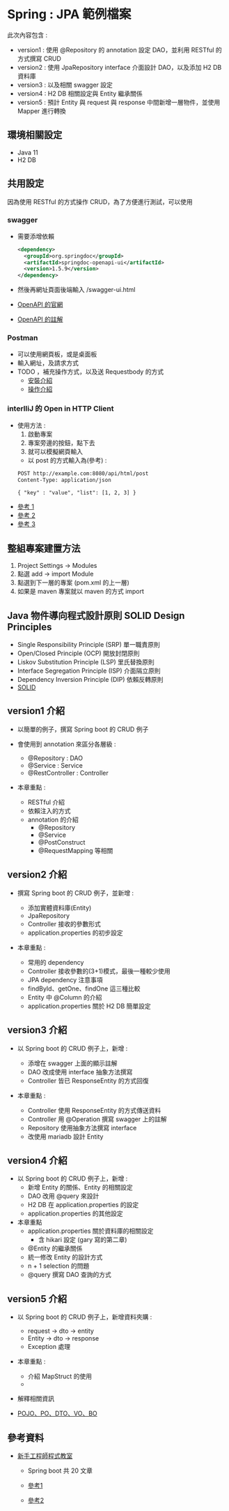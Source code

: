 # Spring : JPA 範例檔案

此次內容包含 :
- version1 : 使用 @Repository 的 annotation 設定 DAO，並利用 RESTful 的方式撰寫 CRUD
- version2 : 使用 JpaRepository interface 介面設計 DAO，以及添加 H2 DB 資料庫
- version3 : 以及相關 swagger 設定
- version4 : H2 DB 相關設定與 Entity 繼承關係
- version5 : 預計 Entity 與 request 與 response 中間新增一層物件，並使用 Mapper 進行轉換

## 環境相關設定
* Java 11
* H2 DB


## 共用設定
因為使用 RESTful 的方式操作 CRUD，為了方便進行測試，可以使用

### swagger

- 需要添增依賴
  ```xml
  <dependency>
    <groupId>org.springdoc</groupId>
    <artifactId>springdoc-openapi-ui</artifactId>
    <version>1.5.9</version>
  </dependency>
  ```
- 然後再網址頁面後端輸入 /swagger-ui.html

- [OpenAPI 的官網](https://www.baeldung.com/spring-rest-openapi-documentation)
- [OpenAPI 的註解](https://springdoc.org/#migrating-from-springfox)
### Postman

- 可以使用網頁板，或是桌面板
- 輸入網址，及請求方式
- TODO ，補充操作方式，以及送 Requestbody 的方式  
  - [安裝介紹](https://ithelp.ithome.com.tw/articles/10201503)
  - [操作介紹](https://tw.alphacamp.co/blog/postman-api-tutorial-for-beginners)
  
### interlliJ 的 Open in HTTP Client
- 使用方法 : 
  1. 啟動專案
  2. 專案旁邊的按鈕，點下去
  3. 就可以模擬網頁輸入
  - 以 post 的方式輸入為(參考) : 
  ```xml
  POST http://example.com:8080/api/html/post 
  Content-Type: application/json 
  
  { "key" : "value", "list": [1, 2, 3] }
  ```
- [參考 1](https://www.jetbrains.com/help/idea/exploring-http-syntax.html#compose-several-requests-in-a-file)
- [參考 2](https://www.jetbrains.com/help/idea/http-client-in-product-code-editor.html)
- [參考 3](https://blog.jetbrains.com/idea/2020/09/at-your-request-use-the-http-client-in-intellij-idea-for-spring-boot-restful-web-services/)

## 整組專案建置方法
1. Project Settings -> Modules 
2. 點選 add -> import Module
3. 點選到下一層的專案 (pom.xml 的上一層)
4. 如果是 maven 專案就以 maven 的方式 import

## Java 物件導向程式設計原則 SOLID Design Principles
- Single Responsibility Principle (SRP) 單一職責原則
- Open/Closed Principle (OCP) 開放封閉原則
- Liskov Substitution Principle (LSP) 里氏替換原則
- Interface Segregation Principle (ISP) 介面隔立原則
- Dependency Inversion Principle (DIP) 依賴反轉原則
- [SOLID](https://matthung0807.blogspot.com/2019/08/java-solid-design-principles.html)

## version1 介紹
- 以簡單的例子，撰寫 Spring boot 的 CRUD 例子
- 會使用到 annotation 來區分各層級 : 
  - @Repository : DAO
  - @Service : Service
  - @RestController : Controller   

- 本章重點 :
  - RESTful 介紹
  - 依賴注入的方式
  - annotation 的介紹
    - @Repository
    - @Service
    - @PostConstruct
    - @RequestMapping 等相關
    
    
## version2 介紹
- 撰寫 Spring boot 的 CRUD 例子，並新增 :
  - 添加實體資料庫(Entity)
  - JpaRepository
  - Controller 接收的參數形式
  - application.properties 的初步設定  
  
- 本章重點 :
  - 常用的 dependency
  - Controller 接收參數的(3+1)模式，最後一種較少使用
  - JPA dependency 注意事項
  - findById、getOne、findOne 這三種比較
  - Entity 中 @Column 的介紹
  - application.properties 關於 H2 DB 簡單設定


## version3 介紹
- 以 Spring boot 的 CRUD 例子上，新增 :
  - 添增在 swagger 上面的顯示註解
  - DAO 改成使用 interface 抽象方法撰寫
  - Controller 皆已 ResponseEntity 的方式回復 

- 本章重點 :
  - Controller 使用 ResponseEntity 的方式傳送資料
  - Controller 用 @Operation 撰寫 swagger 上的註解
  - Repository 使用抽象方法撰寫 interface
  - 改使用 mariadb 設計 Entity


## version4 介紹
- 以 Spring boot 的 CRUD 例子上，新增 :
  - 新增 Entity 的關係、Entity 的相關設定
  - DAO 改用 @query 來設計
  - H2 DB 在 application.properties 的設定
  - application.properties 的其他設定
- 本章重點
  - application.properties 關於資料庫的相關設定
    - 含 hikari 設定 (gary 寫的第二章)
  - @Entity 的繼承關係
  - 統一修改 Entity 的設計方式
  - n + 1 selection 的問題
  - @query 撰寫 DAO 查詢的方式

## version5 介紹
- 以 Spring boot 的 CRUD 例子上，新增資料夾購 :
  - request -> dto -> entity
  - Entity -> dto -> response
  - Exception 處理  

- 本章重點 :
  - 介紹 MapStruct 的使用
  - 
- 解釋相關資訊
- [POJO、PO、DTO、VO、BO](https://hackmd.io/@MonsterLee/HJyAdgRBB)

## 參考資料
- [新手工程師程式教室](https://chikuwa-tech-study.blogspot.com/2021/05/spring-boot-create-project.html)
  - Spring boot 共 20 文章

   - [參考1](https://www.javacodemonk.com/difference-between-getone-and-findbyid-in-spring-data-jpa-3a96c3ff)
   - [參考2](https://www.wuzhongyue.com/2018/2018-08-19-spring-data-jpa-getone-nosession.html)

